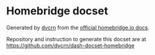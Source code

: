 # Homebridge docset

Generated by [dvcrn](https://github.com/dvcrn) from the [official homebridge.io docs](https://developers.homebridge.io).

Repository and instruction to generate this docset are at https://github.com/dvcrn/dash-docset-homebridge
